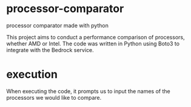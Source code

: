# processor-comparator
processor comparator made with python


This project aims to conduct a performance comparison of processors, whether AMD or Intel. The code was written in Python using Boto3 to integrate with the Bedrock service.


# execution
When executing the code, it prompts us to input the names of the processors we would like to compare.
